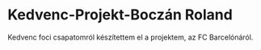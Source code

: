 # Kedvenc-Projekt-Boczán Roland
Kedvenc foci csapatomról készítettem el a projektem, az FC Barcelónáról.
